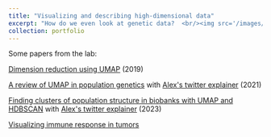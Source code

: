 ```yaml
---
title: "Visualizing and describing high-dimensional data"
excerpt: "How do we even look at genetic data?  <br/><img src='/images/UMAP.png'>"
collection: portfolio
---
```



Some papers from the lab:

[Dimension reduction using UMAP](https://journals.plos.org/plosgenetics/article?id=10.1371/journal.pgen.1008432) (2019)

[A review of UMAP in population genetics](https://www.nature.com/articles/s10038-020-00851-4.epdf?sharing_token=Li6SYn_VvWBF5pZFGzhCANRgN0jAjWel9jnR3ZoTv0MEN05jc_dCrw-81G4c1YyCFO9819O75r9EYCTCL0EmJ2hli51l3npYP94Uo7KOpp67MnrygPzJUH9l6BeydqXi6s24dht_38Y2-bi9HctXc4ab9Ww4giTp8MCO-uuFp8M%3D) 
with [Alex's twitter explainer](https://twitter.com/adp_diaz/status/1316407225800437765) (2021)

[Finding clusters of population structure in biobanks with UMAP and HDBSCAN](https://www.biorxiv.org/content/10.1101/2023.07.06.548007) with [Alex's twitter explainer](https://threadreaderapp.com/thread/1678479612261572615.html) (2023)



[Visualizing immune response in tumors](https://www.science.org/doi/10.1126/sciimmunol.abi5072?url_ver=Z39.88-2003&rfr_id=ori:rid:crossref.org&rfr_dat=cr_pub%20%200pubmed)
